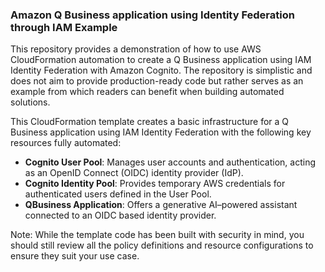 ### Amazon Q Business application using Identity Federation through IAM Example

This repository provides a demonstration of how to use AWS CloudFormation automation to create a Q Business application using IAM Identity Federation with Amazon Cognito. The repository is simplistic and does not aim to provide production-ready code but rather serves as an example from which readers can benefit when building automated solutions.

This CloudFormation template creates a basic infrastructure for a Q Business application using IAM Identity Federation with the following key resources fully automated: 
 - **Cognito User Pool**: Manages user accounts and authentication, acting as an OpenID Connect (OIDC) identity provider (IdP).
 - **Cognito Identity Pool**: Provides temporary AWS credentials for authenticated users defined in the User Pool.
 - **QBusiness Application**: Offers a generative AI–powered assistant connected to an OIDC based identity provider.

Note: While the template code has been built with security in mind, you should still review all the policy definitions and resource configurations to ensure they suit your use case.
